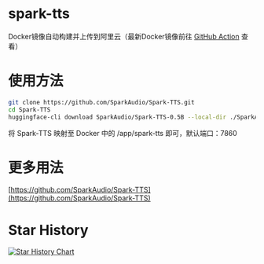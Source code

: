 # spark-tts
Docker镜像自动构建并上传到阿里云（最新Docker镜像前往 [GitHub Action](../../actions) 查看）
# 使用方法
```bash
git clone https://github.com/SparkAudio/Spark-TTS.git
cd Spark-TTS
huggingface-cli download SparkAudio/Spark-TTS-0.5B --local-dir ./SparkAudio/Spark-TTS-0.5B
```
将 Spark-TTS 映射至 Docker 中的 /app/spark-tts 即可，默认端口：7860
# 更多用法
[https://github.com/SparkAudio/Spark-TTS](https://github.com/SparkAudio/Spark-TTS)

# Star History

[![Star History Chart](https://api.star-history.com/svg?repos=IAMJOYBO/ktransformers&type=Date)](https://www.star-history.com/#IAMJOYBO/ktransformers&Date)
